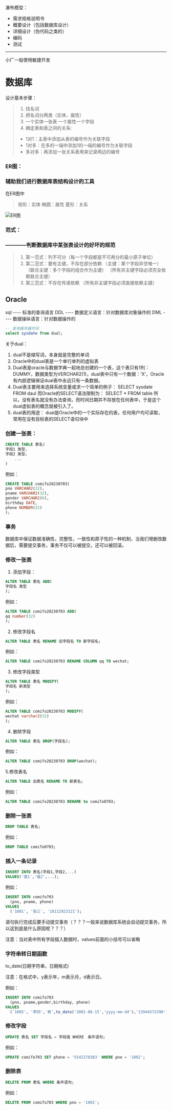瀑布模型：

- 需求规格说明书
- 概要设计（包括数据库设计）
- 详细设计（伪代码之类的）
- 编码
- 测试

----------------------

小厂一般使用敏捷开发

# 数据库

设计基本步骤：

>1. 找名词
>2. 把名词分两类（实体，属性）
>3. 一个实体一张表
>     一个属性一个字段
>4. 确定表和表之间的关系:
>   - 1对1：主表中添加从表的编号作为关联字段
>   - 1对多：在多的一端中添加1的一端的编号作为关联字段
>   - 多对多：再添加一张关系表用来记录两边的编号

### **ER图**：

### 辅助我们进行数据库表结构设计的工具

在ER图中

> 矩形：实体
> 椭圆：属性
> 菱形：关系

![ER图](https://res.cloudinary.com/dvqgs9esp/image/upload/v1688353564/ER图_q01tnx.png)

### 范式：

### ————判断数据库中某张表设计的好坏的规范

> 1. 第一范式：列不可分（每一个字段都是不可再分的最小原子单位）
> 2. 第二范式：要有主键，不存在部分依赖
>    （主键：某个字段非空唯一）
>    （联合主键：多个字段的组合作为主键）
>    （所有非主键字段必须完全依赖联合主键）
> 3. 第三范式：不存在传递依赖
>    （所有非主键字段必须直接依赖主键）

## Oracle

sql	---- 标准的查询语言
DDL ---- 数据定义语言：针对数据库对象操作的
DML ---- 数据操纵语言：针对数据操作的





~~~sql
-- 查询服务器时间
select sysdate from dual;
~~~

关于dual：

1. dual不是缩写词，本身就是完整的单词
2. Oracle中的dual表是一个单行单列的虚拟表
3. Dual表是oracle与数据字典一起地总创建的一个表，这个表只有1列：DUMMY，数据类型为VERCHAR2(1)，dual表中只有一个数据：‘X’，Oracle有内部逻辑保证dual表中永远只有一条数据。
4. Dual表主要用来选择系统变量或求一个简单的例子：
   SELECT sysdate FROM daul
   而Oracle的SELECT语法限制为：
   SELECT * FROM table
   所以，没有表名就没有办法查询，而时间日期并不存放在任何表中，于是这个dual虚拟表的概念就被引入了。
5. dual表的用途：
   dual是Oracle中的一个实际存在的表，任何用户均可读取，常用在没有目标表的SELECT语句块中

### 创建一张表：

~~~sql
CREATE TABLE 表名(
字段1 类型，
字段2 类型，
    ...
)
~~~

例如：
~~~sql
CREATE TABLE comifo20230703(
pno VARCHAR2(32),
pname VARCHAR2(32),
gender VARCHAR2(6),
birthday DATE,
phone NUMBER(32)
);
~~~

### 事务

数据库中保证数据准确性，完整性，一致性和原子性的一种机制，当我们增删改数据后，需要提交事务，事务不仅可以被提交，还可以被回滚。

### 修改一张表

1. 添加字段：

~~~sql
ALTER TABLE 表名 ADD(
字段名 类型
);
~~~

例如：

~~~sql
ALTER TABLE comifo20230703 ADD(
qq number(32)
);
~~~

2. 修改字段名

~~~sql
ALTER TABLE 表名 RENAME 旧字段名 TO 新字段名;
~~~

例如：

~~~sql
ALTER TABLE comifo20230703 RENAME COLUMN qq TO wechat;
~~~

3. 修改字段类型

~~~sql
ALTER TABLE 表名 MODIFY(
字段名 新类型
);
~~~

例如：

~~~sql
ALTER TABLE comifo20230703 MODIFY(
wechat varchar2(32)
);
~~~

4. 删除字段

~~~sql
ALTER TABLE 表名 DROP(字段名);
~~~

例如：

~~~sql
ALTER TABLE comifo20230703 DROP(wechat);
~~~

5.修改表名

~~~sql
ALTER TABLE 旧表名 RENAME TO 新表名;
~~~

例如：

~~~sql
ALTER TABLE comifo20230703 RENAME to comifo0703;
~~~

### 删除一张表

~~~sql
DROP TABLE 表名;
~~~

例如：

~~~sql
DROP TABLE comifo0703;
~~~

### 插入一条记录

~~~sql
INSERT INTO 表名(字段1,字段2,...)
VALUES('值1','值2',...);
~~~

例如：

~~~sql
INSERT INTO comifo703
  (pno, pname, phone)
VALUES
  ('1001', '张三', '18112923121');
~~~

语句执行完成后要手动提交事务（？？？一般来说数据库系统会自动提交事务，所以这到底是什么原因呢？？？）

注意：当对表中所有字段插入数据时，values前面的小括号可以省略



### 字符串转日期函数

to_date(日期字符串，日期格式)

注意：在格式中，y表示年，m表示月，d表示日。

例如：

~~~sql
INSERT INTO comifo703
  (pno, pname,gender,birthday, phone) 
VALUES
  ('1002', '李四','男',to_date('2001-06-15','yyyy-mm-dd'),'13944572390');
~~~

### 修改字段

~~~sql
UPDATE 表名 SET 字段名 = 字段值 WHERE　条件语句; 
~~~

例如：

~~~sql
UPDATE comifo703 SET phone = '5542278383' WHERE pno = '1002';
~~~

### 删除表

~~~sql
DELETE FROM 表名 WHERE 条件语句;
~~~

例如：

~~~sql
DELETE FROM comifo703 WHERE pno = '1001';
~~~



































